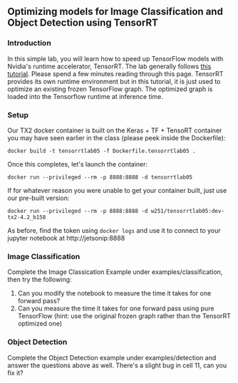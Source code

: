 ## Optimizing models for Image Classification and Object Detection using TensorRT

### Introduction
In this simple lab, you will learn how to speed up TensorFlow models with Nvidia's runtime accelerator, TensorRT.  The lab generally follows 
[this tutorial](https://github.com/NVIDIA-AI-IOT/tf_trt_models). Please spend a few minutes reading through this page. TensorRT 
provides its own runtime environment but in this tutorial, it is just used to optimize an existing frozen TensorFlow graph. The optimized graph is loaded into the Tensorflow runtime at inference time.

### Setup

Our TX2 docker container is built on the Keras + TF + TensoRT container you may have seen earlier in the class (please peek inside
the Dockerfile):
```
docker build -t tensorrtlab05 -f Dockerfile.tensorrtlab05 .
```
Once this completes, let's launch the container:
```
docker run --privileged --rm -p 8888:8888 -d tensorrtlab05
```
If for whatever reason you were unable to get your container built, just use our pre-built version:
```
docker run --privileged --rm -p 8888:8888 -d w251/tensorrtlab05:dev-tx2-4.2_b158
```
As before, find the token using ```docker logs``` and use it to connect to your jupyter notebook at http://jetsonip:8888

### Image Classification
Complete the Image Classication Example under examples/classification, then try the following:
1. Can you modify the notebook to measure the time it takes for one forward pass?
1. Can you measure the time it takes for one forward pass using pure TensorFlow (hint: use the original frozen graph rather than the TensorRT optimized one)

### Object Detection
Complete the Object Detection example under examples/detection and answer the questions above as well.  There's a slight bug in cell 11, can you fix it?
